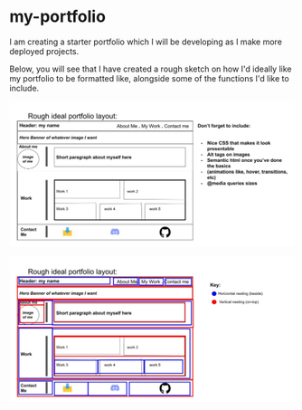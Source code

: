 # my-portfolio
I am creating a starter portfolio which I will be developing as I make more deployed projects. 

Below, you will see that I have created a rough sketch on how I'd ideally like my portfolio to be formatted like, alongside some of the functions I'd like to include. 

![](2022-12-08-17-01-58.png)

![](2022-12-08-17-02-18.png)